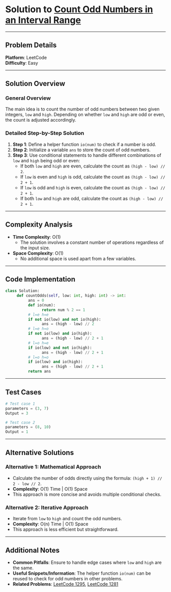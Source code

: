 
# Solution to [Count Odd Numbers in an Interval Range](https://leetcode.com/problems/count-odd-numbers-in-an-interval-range/)

---

## Problem Details
**Platform**: LeetCode  
**Difficulty**: Easy  

---

## Solution Overview
### General Overview
The main idea is to count the number of odd numbers between two given integers, `low` and `high`. Depending on whether `low` and `high` are odd or even, the count is adjusted accordingly.

### Detailed Step-by-Step Solution
1. **Step 1**: Define a helper function `io(num)` to check if a number is odd.
2. **Step 2**: Initialize a variable `ans` to store the count of odd numbers.
3. **Step 3**: Use conditional statements to handle different combinations of `low` and `high` being odd or even:
    - If both `low` and `high` are even, calculate the count as `(high - low) // 2`.
    - If `low` is even and `high` is odd, calculate the count as `(high - low) // 2 + 1`.
    - If `low` is odd and `high` is even, calculate the count as `(high - low) // 2 + 1`.
    - If both `low` and `high` are odd, calculate the count as `(high - low) // 2 + 1`.

---

## Complexity Analysis
- **Time Complexity**: O(1)
  - The solution involves a constant number of operations regardless of the input size.
- **Space Complexity**: O(1)
  - No additional space is used apart from a few variables.

---

## Code Implementation
```python
class Solution:
     def countOdds(self, low: int, high: int) -> int:
          ans = 0
          def io(num):
                return num % 2 == 1
          # l=e h=e
          if not io(low) and not io(high):
                ans = (high - low) // 2
          # l=e h=o
          if not io(low) and io(high):
                ans = (high - low) // 2 + 1
          # l=o h=e
          if io(low) and not io(high):
                ans = (high - low) // 2 + 1
          # l=o h=o
          if io(low) and io(high):
                ans = (high - low) // 2 + 1
          return ans
```

---

## Test Cases
```python
# Test case 1
parameters = (3, 7)
Output = 3

# Test case 2
parameters = (8, 10)
Output = 1
```

---

## Alternative Solutions
### Alternative 1: Mathematical Approach
- Calculate the number of odds directly using the formula: `(high + 1) // 2 - low // 2`.
- **Complexity**: O(1) Time | O(1) Space
- This approach is more concise and avoids multiple conditional checks.

### Alternative 2: Iterative Approach
- Iterate from `low` to `high` and count the odd numbers.
- **Complexity**: O(n) Time | O(1) Space
- This approach is less efficient but straightforward.

---

## Additional Notes
- **Common Pitfalls**: Ensure to handle edge cases where `low` and `high` are the same.
- **Useful Snippets/Information**: The helper function `io(num)` can be reused to check for odd numbers in other problems.
- **Related Problems**: [LeetCode 1295](https://leetcode.com/problems/find-numbers-with-even-number-of-digits/), [LeetCode 1281](https://leetcode.com/problems/subtract-the-product-and-sum-of-digits-of-an-integer/)

